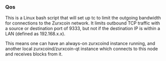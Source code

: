 ### Qos ###

This is a Linux bash script that will set up tc to limit the outgoing bandwidth for connections to the Zurxcoin network. It limits outbound TCP traffic with a source or destination port of 9333, but not if the destination IP is within a LAN (defined as 192.168.x.x).

This means one can have an always-on zurxcoind instance running, and another local zurxcoind/zurxcoin-qt instance which connects to this node and receives blocks from it.
